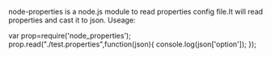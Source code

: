 node-properties is a node.js module to read properties config file.It will read properties and cast it to json.
Useage:

var prop=require('node_properties');
prop.read("./test.properties",function(json){
        console.log(json['option']);
});
